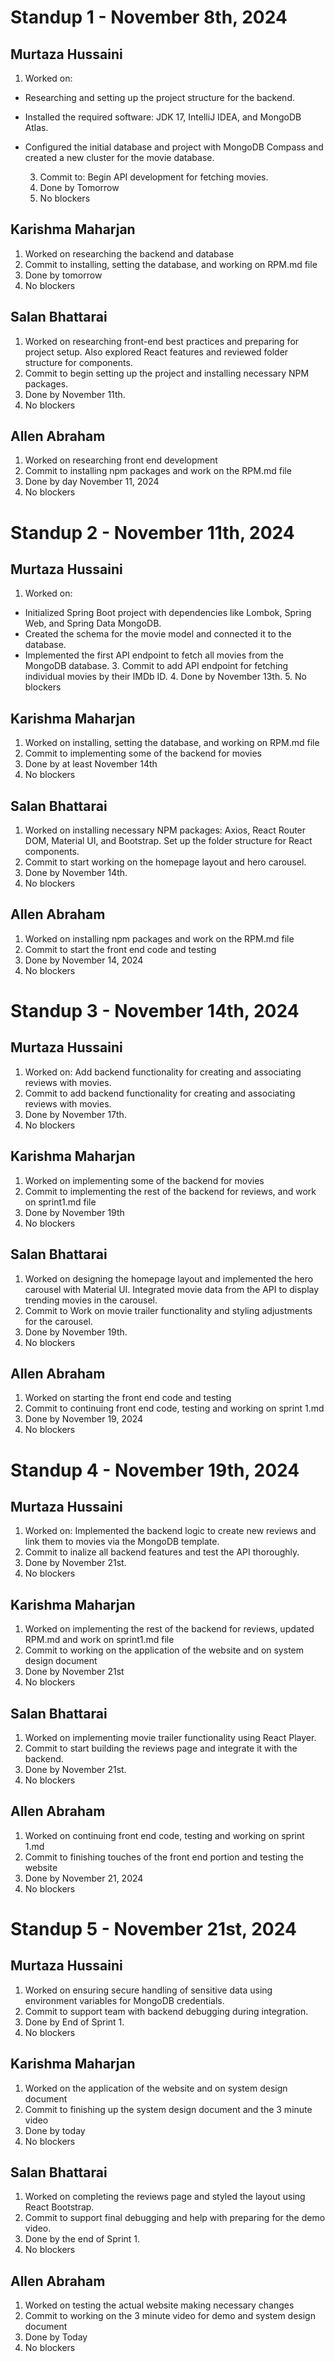 # Standup 1 - November 8th, 2024
## Murtaza Hussaini
  1. Worked on:
- Researching and setting up the project structure for the backend.
- Installed the required software: JDK 17, IntelliJ IDEA, and MongoDB Atlas.
- Configured the initial database and project with MongoDB Compass and created a new cluster for the movie database.

  3. Commit to: Begin API development for fetching movies.
  4. Done by Tomorrow
  5. No blockers

## Karishma Maharjan
  1. Worked on researching the backend and database
  2. Commit to installing, setting the database, and working on RPM.md file
  3. Done by tomorrow
  4. No blockers

## Salan Bhattarai
  1. Worked on researching front-end best practices and preparing for project setup. Also explored React features and reviewed folder structure for components.
  2. Commit to begin setting up the project and installing necessary NPM packages.
  3. Done by November 11th.
  4. No blockers

## Allen Abraham
  1. Worked on researching front end development
  2. Commit to installing npm packages and work on the RPM.md file
  3. Done by day November 11, 2024
  4. No blockers


# Standup 2 - November 11th, 2024
## Murtaza Hussaini
  1. Worked on:
- Initialized Spring Boot project with dependencies like Lombok, Spring Web, and Spring Data MongoDB.
- Created the schema for the movie model and connected it to the database.
- Implemented the first API endpoint to fetch all movies from the MongoDB database.
  3. Commit to add API endpoint for fetching individual movies by their IMDb ID.
  4. Done by November 13th.
  5. No blockers

## Karishma Maharjan
  1. Worked on installing, setting the database, and working on RPM.md file
  2. Commit to implementing some of the backend for movies
  3. Done by at least November 14th
  4. No blockers

## Salan Bhattarai
  1. Worked on installing necessary NPM packages: Axios, React Router DOM, Material UI, and Bootstrap.
Set up the folder structure for React components.
  2. Commit to start working on the homepage layout and hero carousel.
  3. Done by November 14th.
  4. No blockers

## Allen Abraham
  1. Worked on installing npm packages and work on the RPM.md file
  2. Commit to start the front end code and testing
  3. Done by November 14, 2024
  4. No blockers


# Standup 3 - November 14th, 2024
## Murtaza Hussaini
  1. Worked on:
Add backend functionality for creating and associating reviews with movies.
  3. Commit to add backend functionality for creating and associating reviews with movies.
  4. Done by November 17th.
  5. No blockers

## Karishma Maharjan
  1. Worked on implementing some of the backend for movies
  2. Commit to implementing the rest of the backend for reviews, and work on sprint1.md file
  3. Done by November 19th
  4. No blockers

## Salan Bhattarai
  1. Worked on designing the homepage layout and implemented the hero carousel with Material UI.
Integrated movie data from the API to display trending movies in the carousel.
  2. Commit to Work on movie trailer functionality and styling adjustments for the carousel.
  3. Done by November 19th.
  4. No blockers

## Allen Abraham
  1. Worked on starting the front end code and testing
  2. Commit to continuing front end code, testing and working on sprint 1.md
  3. Done by November 19, 2024
  4. No blockers


# Standup 4 - November 19th, 2024
## Murtaza Hussaini
  1. Worked on:
Implemented the backend logic to create new reviews and link them to movies via the MongoDB template.
  3. Commit to inalize all backend features and test the API thoroughly.
  4. Done by November 21st.
  5. No blockers

## Karishma Maharjan
  1. Worked on implementing the rest of the backend for reviews, updated RPM.md and work on sprint1.md file
  2. Commit to working on the application of the website and on system design document
  3. Done by November 21st
  4. No blockers

## Salan Bhattarai
  1. Worked on implementing movie trailer functionality using React Player.
  2. Commit to start building the reviews page and integrate it with the backend.
  3. Done by November 21st.
  4. No blockers

## Allen Abraham
  1. Worked on continuing front end code, testing and working on sprint 1.md
  2. Commit to finishing touches of the front end portion and testing the website
  3. Done by November 21, 2024
  4. No blockers


# Standup 5 - November 21st, 2024
## Murtaza Hussaini
  1. Worked on ensuring secure handling of sensitive data using environment variables for MongoDB credentials.
  2. Commit to support team with backend debugging during integration.
  3. Done by End of Sprint 1.
  4. No blockers

## Karishma Maharjan
  1. Worked on the application of the website and on system design document
  2. Commit to finishing up the system design document and the 3 minute video
  3. Done by today
  4. No blockers

## Salan Bhattarai
  1. Worked on completing the reviews page and styled the layout using React Bootstrap.
  2. Commit to support final debugging and help with preparing for the demo video.
  3. Done by the end of Sprint 1.
  4. No blockers

## Allen Abraham
  1. Worked on testing the actual website making necessary changes
  2. Commit to working on the 3 minute video for demo and system design document
  3. Done by Today
  4. No blockers
